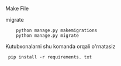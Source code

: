 
Make File

migrate
```shell 
	python manage.py makemigrations
	python manage.py migrate

```

Kutubxonalarni shu komanda orqali o'rnatasiz
```shell
 pip install -r requirements. txt
```
